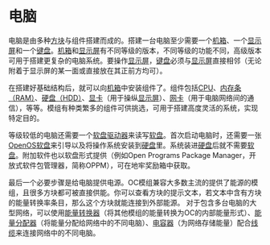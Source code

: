 # 电脑

电脑是由多种[方块](../block/index.md)与组件搭建而成的。搭建一台电脑至少需要一个[机箱](../block/case1.md)、一个[显示屏](../block/screen1.md)和一个[键盘](../block/keyboard.md)。[机箱](../block/case1.md)和[显示屏](../block/screen1.md)有不同等级的版本，不同等级的功能不同，高级版本可用于搭建更复杂的电脑系统。要操作[显示屏](../block/screen1.md)，[键盘](../block/keyboard.md)必须与[显示屏](../block/screen1.md)直接相邻（无论附着于显示屏的某一面或直接放在其正前方均可）。

在搭建好基础结构后，就可以向[机箱](../block/case1.md)中安装组件了。组件包括[CPU](../item/cpu1.md)、[内存条（RAM）](../item/ram1.md)、[硬盘（HDD）](../item/hdd1.md)、[显卡](../item/graphicsCard1.md)（用于操纵[显示屏](../block/screen1.md)）、[网卡](../item/lanCard.md)（用于电脑网络间的通信），等等。模组有种类繁多的组件可供挑选，可用于搭建高度灵活的系统，实现特定目的。

等级较低的电脑还需要一个[软盘驱动器](../block/diskDrive.md)来读写[软盘](../item/floppy.md)。首次启动电脑时，还需要一张[OpenOS](openOS.md)[软盘](../item/floppy.md)来引导以及将操作系统安装到[硬盘](../item/hdd1.md)里。系统装进[硬盘](../item/hdd1.md)后就不需要[软盘](../item/floppy.md)。附加软件也以软盘形式提供（例如Open Programs Package Manager，开放式软件包管理器，简称OPPM），可在地牢奖励箱中获取。

最后一个必要步骤是给电脑提供电源。OC模组兼容大多数主流的提供了能源的模组，且很多方块都可被直接供能。你可以查看方块的提示文本，若文本中含有方块的能量转换率条目，那么这个方块就能连接到外部能源。
对于包含多台电脑的大型网络，可以使用[能量转换器](../block/powerConverter.md)（将其他模组的能量转换为OC的内部能量形式）、[能量分配器](../block/powerDistributor.md)（将能量分配给网络中的不同电脑）、[电容器](../block/capacitor.md)（为网络存储能量）配合[线缆](../block/cable.md)来连接网络中的不同电脑。
